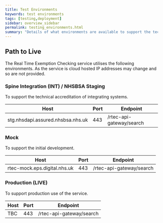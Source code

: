 ```yaml
---
title: Test Environments
keywords: test environments
tags: [testing,deployment]
sidebar: overview_sidebar
permalink: testing_environments.html
summary: "Details of what environments are available to support the technical accreditation and solution assurance process"
---
```


## Path to Live ##

The Real Time Exemption Checking service utilises the following environments. As the service is cloud hosted IP addresses may change and so are not provided.

### Spine Integration (INT) / NHSBSA Staging ###

To support the technical accreditation of integrating systems.

| Host                                        | Port  | Endpoint                          |
| --------------------------------------------| ----- | --------------------------------- |
| stg.nhsdapi.assured.nhsbsa.nhs.uk           | 443   | /rtec-api-gateway/search   |

### Mock ###

To support the initial development.

| Host                                        | Port  | Endpoint                          |
| --------------------------------------------| ----- | --------------------------------- |
| rtec-mock.eps.digital.nhs.uk                | 443   | /rtec-api-gateway/search   |

### Production (LIVE) ###

To support production use of the service.

| Host                                        | Port  | Endpoint                          |
| --------------------------------------------| ----- | --------------------------------- |
| TBC                                         | 443   | /rtec-api-gateway/search   |
